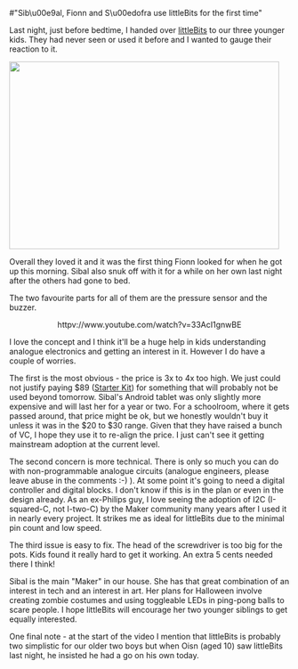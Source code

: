 #"Sib\u00e9al, Fionn and S\u00edofra use littleBits for the first time"

Last night, just before bedtime, I handed over <a href="http://littlebits.cc/">littleBits</a> to our three younger kids. They had never seen or used it before and I wanted to gauge their reaction to it.

<a href="http://market.littlebits.cc/littleBits-Starter-Kit-_p_36.html"><img class="size-full wp-image-830 aligncenter" title="littlebits" src="http://conoroneill.net/wp-content/uploads/2012/08/littlebits.png" alt="" width="485" height="337" /></a>

Overall they loved it and it was the first thing Fionn looked for when he got up this morning. Sibal also snuk off with it for a while on her own last night after the others had gone to bed.

The two favourite parts for all of them are the pressure sensor and the buzzer.
<p style="text-align: center;">httpv://www.youtube.com/watch?v=33AcI1gnwBE</p>
I love the concept and I think it'll be a huge help in kids understanding analogue electronics and getting an interest in it. However I do have a couple of worries.

The first is the most obvious - the price is 3x to 4x too high. We just could not justify paying $89 (<a href="http://market.littlebits.cc/littleBits-Starter-Kit-_p_36.html">Starter Kit</a>) for something that will probably not be used beyond tomorrow. Sibal's Android tablet was only slightly more expensive and will last her for a year or two. For a schoolroom, where it gets passed around, that price might be ok, but we honestly wouldn't buy it unless it was in the $20 to $30 range. Given that they have raised a bunch of VC, I hope they use it to re-align the price. I just can't see it getting mainstream adoption at the current level.

The second concern is more technical. There is only so much you can do with non-programmable analogue circuits (analogue engineers, please leave abuse in the comments :-) ). At some point it's going to need a digital controller and digital blocks. I don't know if this is in the plan or even in the design already. As an ex-Philips guy, I love seeing the adoption of I2C (I-squared-C, not I-two-C) by the Maker community many years after I used it in nearly every project. It strikes me as ideal for littleBits due to the minimal pin count and low speed.

The third issue is easy to fix. The head of the screwdriver is too big for the pots. Kids found it really hard to get it working. An extra 5 cents needed there I think!

Sibal is the main "Maker" in our house. She has that great combination of an interest in tech and an interest in art. Her plans for Halloween involve creating zombie costumes and using toggleable LEDs in ping-pong balls to scare people. I hope littleBits will encourage her two younger siblings to get equally interested.

One final note - at the start of the video I mention that littleBits is probably two simplistic for our older two boys but when Oisn (aged 10) saw littleBits last night, he insisted he had a go on his own today.

&nbsp;